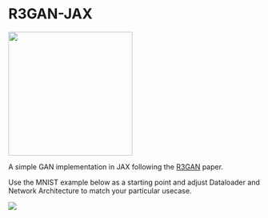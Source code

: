 # R3GAN-JAX

<img src="https://github.com/user-attachments/assets/8c2c34be-deef-4376-92ff-98e3cbac8a1c" width=248 />

A simple GAN implementation in JAX following the [R3GAN](https://arxiv.org/html/2501.05441v1) paper.

Use the MNIST example below as a starting point and adjust Dataloader and Network Architecture to match your particular usecase.

<a href="https://colab.research.google.com/drive/17MmKkIPv9kMaMQJQmOPWO49PF1GVlZpV?usp=sharing" target="_blank" rel="noreferrer noopener">
  <img src="https://img.shields.io/badge/Start%20for%20Free%20on-Colab-brightgreen?style=for-the-badge&logo=google-colab" />
</a>
